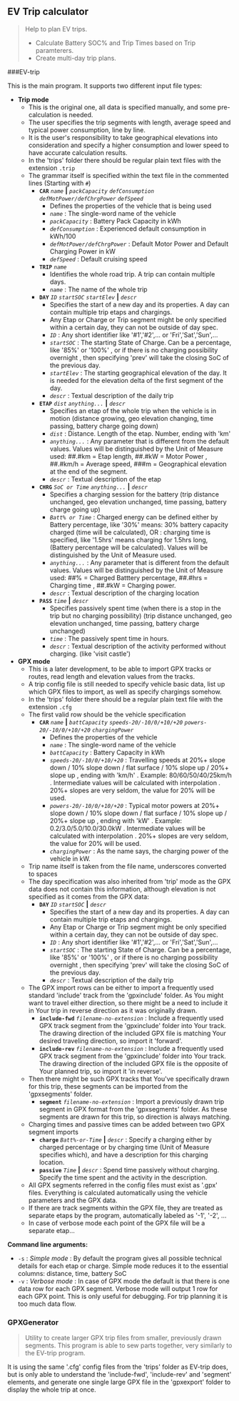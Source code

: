 EV Trip calculator
------------------

> Help to plan EV trips.
> * Calculate Battery SOC% and Trip Times based on Trip paramterers.
> * Create multi-day trip plans.

###EV-trip

This is the main program.
It supports two different input file types:

* **Trip mode**
	* This is the original one, all data is specified manually, and some pre-calculation is needed.
	* The user specifies the trip segments with length, average speed and typical power consumption, line by line.
	* It is the user's responsibility to take geographical elevations into consideration and specify a higher consumption and lower speed to have accurate calculation results.
	* In the 'trips' folder there should be regular plain text files with the extension `.trip`
	* The grammar itself is specified within the text file in the commented lines (Starting with `#`)
		* **`CAR`** _`name`_ **|** _`packCapacity`_ _`defConsumption`_ _`defMotPower/defChrgPower`_ _`defSpeed`_
			* Defines the properties of the vehicle that is being used
			* _`name`_ : The single-word name of the vehicle
			* _`packCapacity`_ : Battery Pack Capacity in kWh
			* _`defConsumption`_ : Experienced default consumption in kWh/100
			* _`defMotPower/defChrgPower`_ : Default Motor Power and Default Charging Power in kW
			* _`defSpeed`_ : Default cruising speed
		* **`TRIP`** _`name`_
			* Identifies the whole road trip. A trip can contain multiple days.
			* _`name`_ : The name of the whole trip
		* **`DAY`** _`ID`_ _`startSOC`_ _`startElev`_ **|** _`descr`_
			* Specifies the start of a new day and its properties. A day can contain multiple trip etaps and chargings.
			* Any Etap or Charge or Trip segment might be only specified within a certain day, they can not be outside of day spec.
			* _`ID`_ : Any short identifier like '#1','#2',... or 'Fri','Sat','Sun',...
			* _`startSOC`_ : The starting State of Charge. Can be a percentage, like '85%' or '100%' , or if there is no charging possibility overnight , then specifying 'prev' will take the closing SoC of the previous day.
			* _`startElev`_ : The starting geographical elevation of the day. It is needed for the elevation delta of the first segment of the day.
			* _`descr`_ : Textual description of the daily trip
		* **`ETAP`** _`dist`_ _`anything...`_ **|** _`descr`_
			* Specifies an etap of the whole trip when the vehicle is in motion (distance growing, geo elevation changing, time passing, battery charge going down)
			* _`dist`_ : Distance. Length of the etap. Number, ending with 'km'
			* _`anything...`_ : Any parameter that is different from the default values. Values will be distinguished by the Unit of Measure used: ##.#km = Etap length, ##.#kW = Motor Power , ##.#km/h = Average speed, ###m = Geographical elevation at the end of the segment.
			* _`descr`_ : Textual description of the etap
		* **`CHRG`** _`SoC or Time`_ _`anything...`_ **|**  _`descr`_
			* Specifies a charging session for the battery (trip distance unchanged, geo elevation unchanged, time passing, battery charge going up)
			* _`Batt% or Time`_ : Charged energy can be defined either by Battery percentage, like '30%' means: 30% battery capacity charged (time will be calculated), OR : charging time is specified, like '1.5hrs' means charging for 1.5hrs long, (Battery percentage will be calculated). Values will be distinguished by the Unit of Measure used.
			* _`anything...`_ : Any parameter that is different from the default values. Values will be distinguished by the Unit of Measure used: ##% = Charged Batttery percentage, ##.#hrs = Charging time , ##.#kW = Charging power.
			* _`descr`_ : Textual description of the charging location
		* **`PASS`** _`time`_ **|** _`descr`_
			* Specifies passively spent time (when there is a stop in the trip but no charging possibility) (trip distance unchanged, geo elevation unchanged, time passing, battery charge unchanged)
			* _`time`_ : The passively spent time in hours.
			* _`descr`_ : Textual description of the activity performed without charging. (like 'visit castle')
* **GPX mode**
	* This is a later development, to be able to import GPX tracks or routes, read length and elevation values from the tracks.
	* A trip config file is still needed to specify vehicle basic data, list up which GPX files to import, as well as specify chargings somehow.
	* In the 'trips' folder there should be a regular plain text file with the extension `.cfg`
	* The first valid row should be the vehicle specification
		* **`CAR`** _`name`_ **|** _`battCapacity`_ _`speeds-20/-10/0/+10/+20`_ _`powers-20/-10/0/+10/+20`_ _`chargingPower`_
			* Defines the properties of the vehicle
			* _`name`_ : The single-word name of the vehicle
			* _`battCapacity`_ : Battery Capacity in kWh
			* _`speeds-20/-10/0/+10/+20`_ : Travelling speeds at 20%+ slope down / 10% slope down / flat surface / 10% slope up / 20%+ slope up , ending with 'km/h' . Example: 80/60/50/40/25km/h . Intermediate values will be calculated with interpolation . 20%+ slopes are very seldom, the value for 20% will be used.
			* _`powers-20/-10/0/+10/+20`_ : Typical motor powers at 20%+ slope down / 10% slope down / flat surface / 10% slope up / 20%+ slope up , ending with 'kW' . Example: 0.2/3.0/5.0/10.0/30.0kW . Intermediate values will be calculated with interpolation . 20%+ slopes are very seldom, the value for 20% will be used.
			* _`chargingPower`_ : As the name says, the charging power of the vehicle in kW.
	* Trip name itself is taken from the file name, underscores converted to spaces
	* The day specification was also inherited from 'trip' mode as the GPX data does not contain this information, although elevation is not specified as it comes from the GPX data:
		* **`DAY`** _`ID`_ _`startSOC`_ **|** _`descr`_
			* Specifies the start of a new day and its properties. A day can contain multiple trip etaps and chargings.
			* Any Etap or Charge or Trip segment might be only specified within a certain day, they can not be outside of day spec.
			* _`ID`_ : Any short identifier like '#1','#2',... or 'Fri','Sat','Sun',...
			* _`startSOC`_ : The starting State of Charge. Can be a percentage, like '85%' or '100%' , or if there is no charging possibility overnight , then specifying 'prev' will take the closing SoC of the previous day.
			* _`descr`_ : Textual description of the daily trip
	* The GPX import rows can be either to import a frequently used standard 'include' track from the 'gpxinclude' folder. As You might want to travel either direction, so there might be a need to include it in Your trip in reverse direction as it was originally drawn.
		* **`include-fwd`** _`filename-no-extension`_ : Include a frequently used GPX track segment from the 'gpxinclude' folder into Your track. The drawing direction of the included GPX file is matching Your desired traveling direction, so import it 'forward'.
		* **`include-rev`** _`filename-no-extension`_ : Include a frequently used GPX track segment from the 'gpxinclude' folder into Your track. The drawing direction of the included GPX file is the opposite of Your planned trip, so import it 'in reverse'.
	* Then there might be such GPX tracks that You've specifically drawn for this trip, these segments can be imported from the 'gpxsegments' folder.
		* **`segment`** _`filename-no-extension`_ : Import a previously drawn trip segment in GPX format from the 'gpxsegments' folder. As these segments are drawn for this trip, so direction is always matching.
	* Charging times and passive times can be added between two GPX segment imports
		* **`charge`** _`Batt%-or-Time`_ **|** _`descr`_ : Specify a charging either by charged percentage or by charging time (Unit of Measure specifies which), and have a description for this charging location.
		* **`passive`** _`Time`_ **|** _`descr`_ : Spend time passively without charging. Specify the time spent and the activity in the description.
	* All GPX segments referred in the config files must exist as '.gpx' files. Everything is calculated automatically using the vehicle parameters and the GPX data.
	* If there are track segments within the GPX file, they are treated as separate etaps by the program, automatically labeled as '-1', '-2', ...
	* In case of verbose mode each point of the GPX file will be a separate etap...


**Command line arguments:**

* `-s` : *Simple mode* : By default the program gives all possible technical details for each etap or charge. Simple mode reduces it to the essential columns: distance, time, battery SoC
* `-v` : *Verbose mode* : In case of GPX mode the default is that there is one data row for each GPX segment. Verbose mode will output 1 row for each GPX point. This is only useful for debugging. For trip planning it is too much data flow.

### GPXGenerator

> Utility to create larger GPX trip files from smaller, previously drawn segments.
> This program is able to sew parts together, very similarly to the EV-trip program.

It is using the same '.cfg' config files from the 'trips' folder as EV-trip does, but is only able to understand the 'include-fwd', 'include-rev' and 'segment' elements, and generate one single large GPX file in the 'gpxexport' folder to display the whole trip at once.
